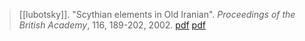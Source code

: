 > [[lubotsky]]. "Scythian elements in Old Iranian". *Proceedings of the British Academy*, 116, 189-202, 2002. [pdf](https://pdfs.semanticscholar.org/30b0/3d1da568f5af7523a5ed6404a1597adad6a9.pdf) [pdf](a/a-lubotsky2002.pdf)